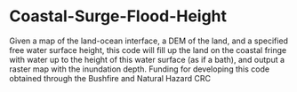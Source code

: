 # Coastal-Surge-Flood-Height
Given a map of the land-ocean interface, a DEM of the land, and a specified free water surface height, this code will fill up the land on the coastal fringe with water up to the height of this water surface (as if a bath), and output a raster map with the inundation depth.
Funding for developing this code obtained through the Bushfire and Natural Hazard CRC
